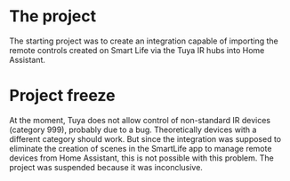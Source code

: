 # The project
The starting project was to create an integration capable of importing the remote controls created on Smart Life via the Tuya IR hubs into Home Assistant.

# Project freeze
At the moment, Tuya does not allow control of non-standard IR devices (category 999), probably due to a bug. Theoretically devices with a different category should work.
But since the integration was supposed to eliminate the creation of scenes in the SmartLife app to manage remote devices from Home Assistant, this is not possible with this problem.
The project was suspended because it was inconclusive.
